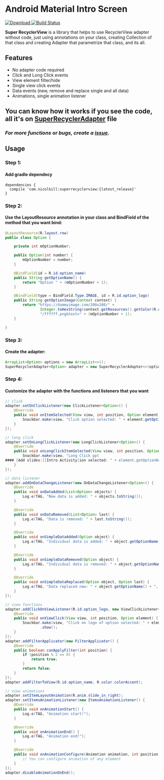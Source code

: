 # Android Material Intro Screen
 [ ![Download](https://api.bintray.com/packages/nicolkill/android/SuperRecyclerView/images/download.svg) ](https://bintray.com/nicolkill/android/SuperRecyclerView/_latestVersion)
 [![Build Status](https://travis-ci.org/nicolkill/SuperRecyclerView.svg?branch=master)](https://travis-ci.org/TangoAgency/material-intro-screen)

**Super RecyclerView** is a library that helps to use RecyclerView adapter without code, just using annotations on your class, creating Collection of that class and creating Adapter that parametrize that class, and its all.

## Features
  - No adapter code required
  - Click and Long Click events
  - View element filter/hide
  - Single view click events
  - Data events (new, remove and replace single and all data)
  - Animations, single animation listener

## You can know how it works if you see the code, all it's on [SuperRecyclerAdapter](https://github.com/nicolkill/SuperRecyclerView/blob/master/superrecyclerview/src/main/java/com/nicolkill/superrecyclerview/SuperRecyclerAdapter.java) file

### ***For more functions or bugs, create a [issue](https://github.com/nicolkill/SuperRecyclerView/issues).***

## **Usage**
### Step 1:
#### Add gradle dependecy
```
dependencies {
  compile 'com.nicolkill:superrecyclerview:{latest_release}'
}
```
### Step 2:
#### Use the LayoutResource annotation in your class and BindField of the method that you want bind:
```java
@LayoutResource(R.layout.row)
public class Option {

    private int mOptionNumber;

    public Option(int number) {
        mOptionNumber = number;
    }

    @BindField(id = R.id.option_name)
    public String getOptionName() {
        return "Option " + (mOptionNumber + 1);
    }

    @BindField(type = BindField.Type.IMAGE, id = R.id.option_logo)
    public String getOptionImage(Context context) {
        return "https://dummyimage.com/200x200/" +
                Integer.toHexString(context.getResources().getColor(R.color.colorPrimary)) +
                "/ffffff.png&text=" + (mOptionNumber + 1);
    }

}
```
### Step 3:
#### Create the adapter:
```java
ArrayList<Option> options = new ArrayList<>();
SuperRecyclerAdapter<Option> adapter = new SuperRecyclerAdapter<>(options);

```
### Step 4:
#### Customize the adapter with the functions and listeners that you want
```java
// click
adapter.setOnClickListener(new ClickListener<Option>() {
    @Override
    public void onItemSelected(View view, int position, Option element) {
        Snackbar.make(view, "Click option selected: " + element.getOptionName(), Snackbar.LENGTH_SHORT).show();
    }
});

// long click
adapter.setOnLongClickListener(new LongClickListener<Option>() {
    @Override
    public void onLongClickItemSelected(View view, int position, Option element) {
        Snackbar.make(view, "Long Click ppt
#### [Add slides:][Intro Activity]ion selected: " + element.getOptionName(), Snackbar.LENGTH_SHORT).show();
    }
});

// data listener
adapter.addOnDataChangeListener(new OnDataChangeListener<Option>() {
    @Override
    public void onDataAdded(List<Option> objects) {
        Log.e(TAG, "New data is added: " + objects.toString());
    }

    @Override
    public void onDataRemoved(List<Option> last) {
        Log.e(TAG, "Data is removed: " + last.toString());
    }

    @Override
    public void onSimpleDataAdded(Option object) {
        Log.e(TAG, "Individual data is added: " + object.getOptionName());
    }

    @Override
    public void onSimpleDataRemoved(Option object) {
        Log.e(TAG, "Individual data is removed: " + object.getOptionName());
    }

    @Override
    public void onSimpleDataReplaced(Option object, Option last) {
        Log.e(TAG, "Data replaced new: " + object.getOptionName() + ", last: " + last.getOptionName());
    }
});

// view functions
adapter.addClickOnViewListener(R.id.option_logo, new ViewClickListener<Option>() {
    @Override
    public void onViewClick(View view, int position, Option element) {
        Snackbar.make(view, "Click on logo of option selected: " + element.getOptionName(), Snackbar.LENGTH_SHORT)
                .show();
    }
});
adapter.addFilterApplicator(new FilterApplicator() {
    @Override
    public boolean canApplyFilter(int position) {
        if (position % 2 == 0) {
            return true;
        }
        return false;
    }
});
adapter.addFilterToView(R.id.option_name, R.color.colorAccent);

// view animations
adapter.setItemLayoutAnimation(R.anim.slide_in_right);
adapter.setItemsAnimationListener(new ItemsAnimationListener() {
    @Override
    public void onAnimationStart() {
        Log.e(TAG, "Animation start!");
    }

    @Override
    public void onAnimationEnd() {
        Log.e(TAG, "Animation end!");
    }

    @Override
    public void onAnimationConfigure(Animation animation, int position) {
        // You can configure animation of any element
    }
});
adapter.disableAnimationOnEnd();
```
